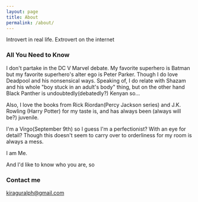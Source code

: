 ```yaml
---
layout: page
title: About
permalink: /about/
---
```


Introvert in real life. Extrovert on the internet

### All You Need to Know
I don't partake in the DC V Marvel debate. My favorite superhero is Batman but my favorite superhero's alter ego is Peter Parker. Though I do love Deadpool and his nonsensical ways. Speaking of, I do relate with Shazam and his whole "boy stuck in an adult's body" thing, but on the other hand Black Panther is undoubtedly(debatedly?) Kenyan so...

Also, I love the books from Rick Riordan(Percy Jackson series) and J.K. Rowling (Harry Potter) for my taste is, and has always been (always will be?) juvenile.

I'm a Virgo(September 9th) so I guess I'm a perfectionist? With an eye for detail? Though this doesn't seem to carry over to orderliness for my room is always a mess.

I am Me.

And I'd like to know who you are, so
### Contact me
[kiraguralph@gmail.com](mailto:kiraguralph@gmail.com)
